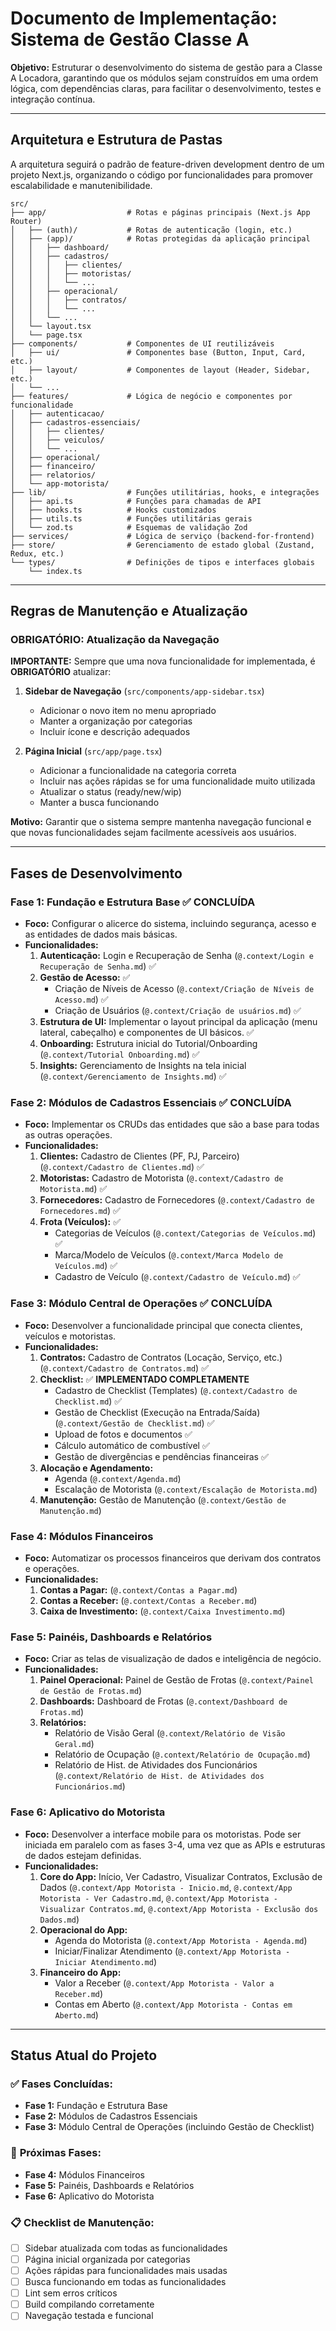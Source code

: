 # Documento de Implementação: Sistema de Gestão Classe A

**Objetivo:** Estruturar o desenvolvimento do sistema de gestão para a Classe A Locadora, garantindo que os módulos sejam construídos em uma ordem lógica, com dependências claras, para facilitar o desenvolvimento, testes e integração contínua.

---

## Arquitetura e Estrutura de Pastas

A arquitetura seguirá o padrão de feature-driven development dentro de um projeto Next.js, organizando o código por funcionalidades para promover escalabilidade e manutenibilidade.

```
src/
├── app/                  # Rotas e páginas principais (Next.js App Router)
│   ├── (auth)/           # Rotas de autenticação (login, etc.)
│   ├── (app)/            # Rotas protegidas da aplicação principal
│   │   ├── dashboard/
│   │   ├── cadastros/
│   │   │   ├── clientes/
│   │   │   ├── motoristas/
│   │   │   └── ...
│   │   ├── operacional/
│   │   │   ├── contratos/
│   │   │   └── ...
│   │   └── ...
│   └── layout.tsx
│   └── page.tsx
├── components/           # Componentes de UI reutilizáveis
│   ├── ui/               # Componentes base (Button, Input, Card, etc.)
│   ├── layout/           # Componentes de layout (Header, Sidebar, etc.)
│   └── ...
├── features/             # Lógica de negócio e componentes por funcionalidade
│   ├── autenticacao/
│   ├── cadastros-essenciais/
│   │   ├── clientes/
│   │   ├── veiculos/
│   │   └── ...
│   ├── operacional/
│   ├── financeiro/
│   ├── relatorios/
│   └── app-motorista/
├── lib/                  # Funções utilitárias, hooks, e integrações
│   ├── api.ts            # Funções para chamadas de API
│   ├── hooks.ts          # Hooks customizados
│   ├── utils.ts          # Funções utilitárias gerais
│   └── zod.ts            # Esquemas de validação Zod
├── services/             # Lógica de serviço (backend-for-frontend)
├── store/                # Gerenciamento de estado global (Zustand, Redux, etc.)
└── types/                # Definições de tipos e interfaces globais
    └── index.ts
```

---

## Regras de Manutenção e Atualização

### **OBRIGATÓRIO: Atualização da Navegação**

**IMPORTANTE:** Sempre que uma nova funcionalidade for implementada, é **OBRIGATÓRIO** atualizar:

1. **Sidebar de Navegação** (`src/components/app-sidebar.tsx`)
   - Adicionar o novo item no menu apropriado
   - Manter a organização por categorias
   - Incluir ícone e descrição adequados

2. **Página Inicial** (`src/app/page.tsx`)
   - Adicionar a funcionalidade na categoria correta
   - Incluir nas ações rápidas se for uma funcionalidade muito utilizada
   - Atualizar o status (ready/new/wip)
   - Manter a busca funcionando

**Motivo:** Garantir que o sistema sempre mantenha navegação funcional e que novas funcionalidades sejam facilmente acessíveis aos usuários.

---

## Fases de Desenvolvimento

### Fase 1: Fundação e Estrutura Base ✅ **CONCLUÍDA**
*   **Foco:** Configurar o alicerce do sistema, incluindo segurança, acesso e as entidades de dados mais básicas.
*   **Funcionalidades:**
    1.  **Autenticação:** Login e Recuperação de Senha (`@.context/Login e Recuperação de Senha.md`) ✅
    2.  **Gestão de Acesso:** ✅
        *   Criação de Níveis de Acesso (`@.context/Criação de Níveis de Acesso.md`) ✅
        *   Criação de Usuários (`@.context/Criação de usuários.md`) ✅
    3.  **Estrutura de UI:** Implementar o layout principal da aplicação (menu lateral, cabeçalho) e componentes de UI básicos. ✅
    4.  **Onboarding:** Estrutura inicial do Tutorial/Onboarding (`@.context/Tutorial Onboarding.md`) ✅
    5.  **Insights:** Gerenciamento de Insights na tela inicial (`@.context/Gerenciamento de Insights.md`) ✅

### Fase 2: Módulos de Cadastros Essenciais ✅ **CONCLUÍDA**
*   **Foco:** Implementar os CRUDs das entidades que são a base para todas as outras operações.
*   **Funcionalidades:**
    1.  **Clientes:** Cadastro de Clientes (PF, PJ, Parceiro) (`@.context/Cadastro de Clientes.md`) ✅
    2.  **Motoristas:** Cadastro de Motorista (`@.context/Cadastro de Motorista.md`) ✅
    3.  **Fornecedores:** Cadastro de Fornecedores (`@.context/Cadastro de Fornecedores.md`) ✅
    4.  **Frota (Veículos):** ✅
        *   Categorias de Veículos (`@.context/Categorias de Veículos.md`) ✅
        *   Marca/Modelo de Veículos (`@.context/Marca Modelo de Veículos.md`) ✅
        *   Cadastro de Veículo (`@.context/Cadastro de Veículo.md`) ✅

### Fase 3: Módulo Central de Operações ✅ **CONCLUÍDA**
*   **Foco:** Desenvolver a funcionalidade principal que conecta clientes, veículos e motoristas.
*   **Funcionalidades:**
    1.  **Contratos:** Cadastro de Contratos (Locação, Serviço, etc.) (`@.context/Cadastro de Contratos.md`) ✅
    2.  **Checklist:** ✅ **IMPLEMENTADO COMPLETAMENTE**
        *   Cadastro de Checklist (Templates) (`@.context/Cadastro de Checklist.md`) ✅
        *   Gestão de Checklist (Execução na Entrada/Saída) (`@.context/Gestão de Checklist.md`) ✅
        *   Upload de fotos e documentos ✅
        *   Cálculo automático de combustível ✅
        *   Gestão de divergências e pendências financeiras ✅
    3.  **Alocação e Agendamento:**
        *   Agenda (`@.context/Agenda.md`)
        *   Escalação de Motorista (`@.context/Escalação de Motorista.md`)
    4.  **Manutenção:** Gestão de Manutenção (`@.context/Gestão de Manutenção.md`)

### Fase 4: Módulos Financeiros
*   **Foco:** Automatizar os processos financeiros que derivam dos contratos e operações.
*   **Funcionalidades:**
    1.  **Contas a Pagar:** (`@.context/Contas a Pagar.md`)
    2.  **Contas a Receber:** (`@.context/Contas a Receber.md`)
    3.  **Caixa de Investimento:** (`@.context/Caixa Investimento.md`)

### Fase 5: Painéis, Dashboards e Relatórios
*   **Foco:** Criar as telas de visualização de dados e inteligência de negócio.
*   **Funcionalidades:**
    1.  **Painel Operacional:** Painel de Gestão de Frotas (`@.context/Painel de Gestão de Frotas.md`)
    2.  **Dashboards:** Dashboard de Frotas (`@.context/Dashboard de Frotas.md`)
    3.  **Relatórios:**
        *   Relatório de Visão Geral (`@.context/Relatório de Visão Geral.md`)
        *   Relatório de Ocupação (`@.context/Relatório de Ocupação.md`)
        *   Relatório de Hist. de Atividades dos Funcionários (`@.context/Relatório de Hist. de Atividades dos Funcionários.md`)

### Fase 6: Aplicativo do Motorista
*   **Foco:** Desenvolver a interface mobile para os motoristas. Pode ser iniciada em paralelo com as fases 3-4, uma vez que as APIs e estruturas de dados estejam definidas.
*   **Funcionalidades:**
    1.  **Core do App:** Início, Ver Cadastro, Visualizar Contratos, Exclusão de Dados (`@.context/App Motorista - Inicio.md`, `@.context/App Motorista - Ver Cadastro.md`, `@.context/App Motorista - Visualizar Contratos.md`, `@.context/App Motorista - Exclusão dos Dados.md`)
    2.  **Operacional do App:**
        *   Agenda do Motorista (`@.context/App Motorista - Agenda.md`)
        *   Iniciar/Finalizar Atendimento (`@.context/App Motorista - Iniciar Atendimento.md`)
    3.  **Financeiro do App:**
        *   Valor a Receber (`@.context/App Motorista - Valor a Receber.md`)
        *   Contas em Aberto (`@.context/App Motorista - Contas em Aberto.md`)

---

## Status Atual do Projeto

### ✅ **Fases Concluídas:**
- **Fase 1:** Fundação e Estrutura Base
- **Fase 2:** Módulos de Cadastros Essenciais  
- **Fase 3:** Módulo Central de Operações (incluindo Gestão de Checklist)

### 🔄 **Próximas Fases:**
- **Fase 4:** Módulos Financeiros
- **Fase 5:** Painéis, Dashboards e Relatórios
- **Fase 6:** Aplicativo do Motorista

### 📋 **Checklist de Manutenção:**
- [ ] Sidebar atualizada com todas as funcionalidades
- [ ] Página inicial organizada por categorias
- [ ] Ações rápidas para funcionalidades mais usadas
- [ ] Busca funcionando em todas as funcionalidades
- [ ] Lint sem erros críticos
- [ ] Build compilando corretamente
- [ ] Navegação testada e funcional